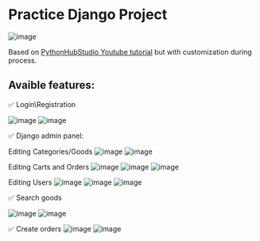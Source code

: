 # Practice Django Project

![image](https://github.com/user-attachments/assets/be41cced-76ae-4e4e-878e-01b656cc0c3a)

Based on [PythonHubStudio Youtube tutorial](https://www.youtube.com/watch?v=w-ITLbRfhnA&ab_channel=PythonHubStudio) but with customization during process.

## Avaible features:

✅ Login\Registration 

![image](https://github.com/user-attachments/assets/20b42745-cc7d-4635-bb79-923a426c2a58)
![image](https://github.com/user-attachments/assets/71ac54b2-272e-4176-8849-869b32ae3714)

	
✅ Django admin panel:

  Editing Categories/Goods
![image](https://github.com/user-attachments/assets/341815fc-b796-4154-9e8b-dccc6dea349f)
![image](https://github.com/user-attachments/assets/87f09bb1-e628-4fd9-816e-78e1302db36c)

  Editing Carts and Orders
![image](https://github.com/user-attachments/assets/56613f1d-7fe6-41f1-af2d-22b40d146013)
![image](https://github.com/user-attachments/assets/5ebf98f9-7943-4b88-9851-4cbddc786341)
![image](https://github.com/user-attachments/assets/e01deba2-1744-41d3-8139-13e25b64ddd7)

  Editing Users
![image](https://github.com/user-attachments/assets/0101de61-65c3-4ec8-bc24-4c1fec59c3a8)
![image](https://github.com/user-attachments/assets/03bacc5d-07f2-48db-8e61-1645c0ee3199)
![image](https://github.com/user-attachments/assets/e8cf2ea7-a3c6-4134-99ab-a13b9d64b1be)


✅ Search goods	

![image](https://github.com/user-attachments/assets/2456dcf2-1cc0-4513-b42c-b7a8311f5337)
![image](https://github.com/user-attachments/assets/bb7fed94-8811-4408-918b-a31c661e59a5)



✅ Create orders
![image](https://github.com/user-attachments/assets/3e38d622-f37c-4a43-b4ed-62e8a5c1e2cf)
![image](https://github.com/user-attachments/assets/596c376e-ec65-4692-aec8-135e5615a347)
